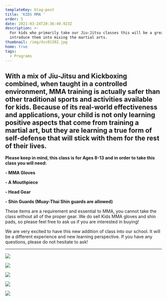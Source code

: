 ```yaml
---
templateKey: blog-post
title: 'KIDS MMA '
order: 5
date: 2021-03-24T20:36:49.923Z
description: >-
  For kids who primarily take our Jiu-Jitsu classes this will be a great way to
  introduce them into mixing the martial arts. 
thumbnail: /img/dsc01302.jpg
home: true
tags:
  - Programs
---
```

## With a mix of Jiu-Jitsu and Kickboxing combined, when taught in a controlled environment, MMA training is actually safer than other traditional sports and activities available for kids. Because of its real-world effectiveness and applications, your child is not only learning positive aspects that come from training a martial art, but they are learning a true form of self-defense that will stick with them for the rest of their lives.

**Please keep in mind, this class is for Ages 8-13 and in order to take this class you will need:**

**\- MMA Gloves**

**\- A Mouthpiece**

**\- Head Gear**

**\- Shin Guards
 (Muay-Thai Shin guards are allowed)**

These items are a requirement and essential to MMA, you cannot take the class without all of the proper gear. We do sell Kids MMA gloves and shin pads, so please feel free to ask us if you are interested in buying!

We are very excited to have this new addition of class into our school. It will be a different experience and new learning perspective. If you have any questions, please do not hesitate to ask!

- - -

![](/img/dsc01321.jpg)

![](/img/dsc01279.jpg)

![](/img/dsc01246.jpg)

![](/img/dsc01246.jpg)

![](/img/dsc01287.jpg)
